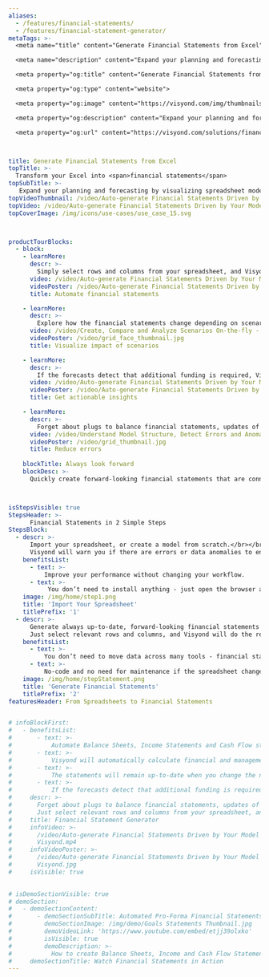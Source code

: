 ```yaml
---
aliases: 
  - /features/financial-statements/
  - /features/financial-statement-generator/
metaTags: >-
  <meta name="title" content="Generate Financial Statements from Excel">

  <meta name="description" content="Expand your planning and forecasting by visualizing spreadsheet models as scenario-driven financial statements: Balance Sheet, Income Statement, and Cash Flow Statement.">

  <meta property="og:title" content="Generate Financial Statements from Excel">

  <meta property="og:type" content="website">

  <meta property="og:image" content="https://visyond.com/img/thumbnails/Solutions2022/Thumbnail - Solutions - Statements 2022.png">

  <meta property="og:description" content="Expand your planning and forecasting by visualizing spreadsheet models as scenario-driven financial statements: Balance Sheet, Income Statement, and Cash Flow Statement.">

  <meta property="og:url" content="https://visyond.com/solutions/financial-statement-generator/">



title: Generate Financial Statements from Excel
topTitle: >-
  Transform your Excel into <span>financial statements</span>
topSubTitle: >-
   Expand your planning and forecasting by visualizing spreadsheet models as scenario-driven financial statements: Balance Sheet, Income Statement, and Cash Flow Statement.
topVideoThumbnail: /video/Auto-generate Financial Statements Driven by Your Model - Visyond.jpg
topVideo: /video/Auto-generate Financial Statements Driven by Your Model - Visyond.mp4
topCoverImage: /img/icons/use-cases/use_case_15.svg



productTourBlocks:
  - block:
    - learnMore:
      descr: >-
        Simply select rows and columns from your spreadsheet, and Visyond will generate financial statements and calculate ratios, KPIs for financial and management accounting, growth, and changes against previous periods.
      video: /video/Auto-generate Financial Statements Driven by Your Model - Visyond.mp4
      videoPoster: /video/Auto-generate Financial Statements Driven by Your Model - Visyond.jpg
      title: Automate financial statements

    - learnMore:
      descr: >-
        Explore how the financial statements change depending on scenarios and forecasts that you and your team contribute to the central model.
      video: /video/Create, Compare and Analyze Scenarios On-the-fly - Visyond.mp4
      videoPoster: /video/grid_face_thumbnail.jpg
      title: Visualize impact of scenarios

    - learnMore:
      descr: >-
        If the forecasts detect that additional funding is required, Visyond will show how much debt and/or equity you need to raise.
      video: /video/Auto-generate Financial Statements Driven by Your Model - Visyond.mp4
      videoPoster: /video/Auto-generate Financial Statements Driven by Your Model - Visyond.jpg
      title: Get actionable insights

    - learnMore:
      descr: >-
        Forget about plugs to balance financial statements, updates of depreciation schedules, and other error-prone activities. The statements will also stay up-to-date with the latest changes in the central audited model.
      video: /video/Understand Model Structure, Detect Errors and Anomalies - Visyond.mp4
      videoPoster: /video/grid_thumbnail.jpg
      title: Reduce errors
         
    blockTitle: Always look forward
    blockDesc: >-
      Quickly create forward-looking financial statements that are connected to the central model and its scenarios, and visualize how they change under different conditions.



isStepsVisible: true
StepsHeader: >-
      Financial Statements in 2 Simple Steps
StepsBlock:
  - descr: >-
      Import your spreadsheet, or create a model from scratch.</br></br>
      Visyond will warn you if there are errors or data anomalies to ensure that your financial statements and reports are accurate.
    benefitsList:
      - text: >-
          Improve your performance without changing your workflow.
      - text: >-
           You don’t need to install anything - just open the browser and start getting results right away.
    image: /img/home/step1.png
    title: 'Import Your Spreadsheet'
    titlePrefix: '1'
  - descr: >-
      Generate always up-to-date, forward-looking financial statements from your spreadsheet.</br></br> 
      Just select relevant rows and columns, and Visyond will do the rest.
    benefitsList:
      - text: >-    
          You don’t need to move data across many tools - financial statements are in the cloud together with the model, its scenarios and dashboards.
      - text: >-
          No-code and no need for maintenance if the spreadsheet changes.
    image: /img/home/stepStatement.png
    title: 'Generate Financial Statements'
    titlePrefix: '2'
featuresHeader: From Spreadsheets to Financial Statements


# infoBlockFirst:
#   - benefitsList:
#       - text: >-
#           Automate Balance Sheets, Income Statements and Cash Flow statements - just select the drivers and depreciation parameters and Visyond will do the rest.
#       - text: >-
#           Visyond will automatically calculate financial and management ratios, growth and changes against previous periods.
#       - text: >-
#           The statements will remain up-to-date when you change the numbers in the spreadsheet or the settings.
#       - text: >-
#           If the forecasts detect that additional funding is required, Visyond will show how much debt and/or equity you need to raise.
#     descr: >-
#       Forget about plugs to balance financial statements, updates of depreciation schedules, and other error-prone activities.</br></br>
#       Just select relevant rows and columns from your spreadsheet, and Visyond will transform your operating model into Balance Sheets, Income and Cash Flow Statements, ratios and KPIs for financial and management accounting.
#     title: Financial Statement Generator
#     infoVideo: >-
#       /video/Auto-generate Financial Statements Driven by Your Model -
#       Visyond.mp4
#     infoVideoPoster: >-
#       /video/Auto-generate Financial Statements Driven by Your Model -
#       Visyond.jpg    
#     isVisible: true
    

# isDemoSectionVisible: true
# demoSection:
#   - demoSectionContent:  
#       - demoSectionSubTitle: Automated Pro-Forma Financial Statements
#         demoSectionImage: /img/demo/Goals Statements Thumbnail.jpg
#         demoVideoLink: 'https://www.youtube.com/embed/etjj39olxko'
#         isVisible: true
#         demoDescription: >-
#           How to create Balance Sheets, Income and Cash Flow Statements in Visyond?
#     demoSectionTitle: Watch Financial Statements in Action
---
```


